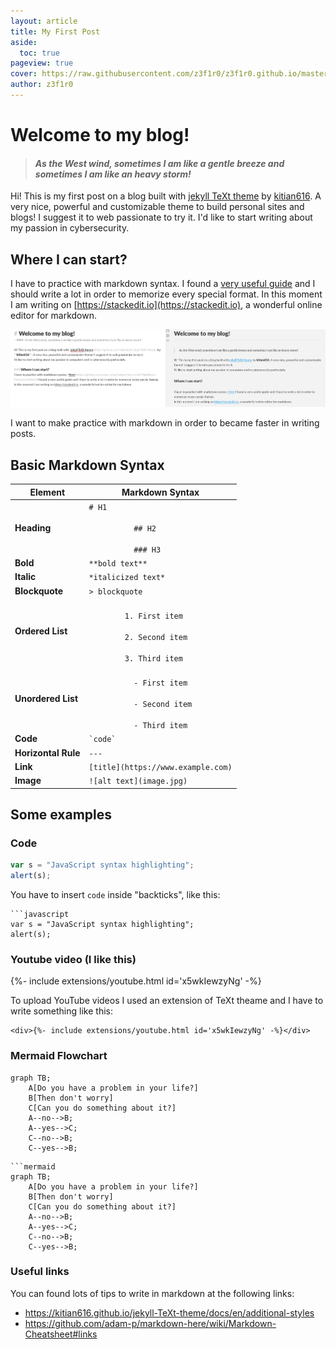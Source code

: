 ```yaml
---
layout: article
title: My First Post
aside:
  toc: true
pageview: true
cover: https://raw.githubusercontent.com/z3f1r0/z3f1r0.github.io/master/img/markdown.png
author: z3f1r0
---
```


# Welcome to my blog!
> #### *As the West wind, sometimes I am like a gentle breeze and sometimes I am like an heavy storm!*

Hi! This is my first post on a blog built with [jekyll TeXt theme](https://github.com/kitian616/jekyll-TeXt-theme) by [kitian616](https://github.com/kitian616). A very nice, powerful and customizable theme to build personal sites and blogs! I suggest it to web passionate to try it.
I'd like to start writing about my passion in cybersecurity.

## Where I can start?
I have to practice with markdown syntax. I found a [very useful guide](https://github.com/adam-p/markdown-here/wiki/Markdown-Cheatsheet#links) and I should  write a lot in order to memorize every special format.
In this moment I am writing on [https://stackedit.io](https://stackedit.io), a wonderful online editor for markdown.

![Alt text](https://raw.githubusercontent.com/z3f1r0/z3f1r0.github.io/master/img/stackedit.png)

I want to make practice with markdown in order to became faster in writing posts.

## Basic Markdown Syntax
<html>
<table>
  <thead>
    <tr>
      <th>Element</th>
      <th>Markdown Syntax</th>
    </tr>
  </thead>
  <tbody>
    <tr>
      <td><b>Heading</b></td>
      <td><code># H1<br>
          ## H2<br>
          ### H3</code></td>
    </tr>
    <tr>
      <td><b>Bold</b></td>
      <td><code>**bold text**</code></td>
    </tr>
    <tr>
      <td><b>Italic</b></td>
      <td><code>*italicized text*</code></td>
    </tr>
    <tr>
      <td><b>Blockquote</b></td>
      <td><code>&gt; blockquote</code></td>
    </tr>
    <tr>
      <td><b>Ordered List</b></td>
      <td><code>
        1. First item<br />
        2. Second item<br />
        3. Third item<br /></code>
      </td>
    </tr>
    <tr>
      <td><b>Unordered List</b></td>
      <td>
        <code>
          - First item<br />
          - Second item<br />
          - Third item<br /></code>
      </td>
    </tr>
    <tr>
      <td><b>Code</b></td>
      <td><code>`code`</code></td>
    </tr>
    <tr>
      <td><b>Horizontal Rule</b></td>
      <td><code>---</code></td>
    </tr>
    <tr>
      <td><b>Link</b></td>
      <td><code>[title](https://www.example.com)</code></td>
    </tr>
    <tr>
      <td><b>Image</b></td>
      <td><code>![alt text](image.jpg)</code></td>
    </tr>
  </tbody>
</table> 
</html>

## Some examples

### Code
```javascript
var s = "JavaScript syntax highlighting";
alert(s);
```
You have to insert `code` inside "backticks", like this:
```
```javascript
var s = "JavaScript syntax highlighting";
alert(s);
```

### Youtube video (I like this)

<div>{%- include extensions/youtube.html id='x5wkIewzyNg' -%}</div>

To upload YouTube videos I used an extension of TeXt theame and I have to write something like this:
```
<div>{%- include extensions/youtube.html id='x5wkIewzyNg' -%}</div>
```

### Mermaid Flowchart

```mermaid
graph TB;
    A[Do you have a problem in your life?]
    B[Then don't worry]
    C[Can you do something about it?]
    A--no-->B;
    A--yes-->C;
    C--no-->B;
    C--yes-->B;
```
```
```mermaid
graph TB;
    A[Do you have a problem in your life?]
    B[Then don't worry]
    C[Can you do something about it?]
    A--no-->B;
    A--yes-->C;
    C--no-->B;
    C--yes-->B;
```

### Useful links
You can found lots of tips to write in markdown at the following links:
- https://kitian616.github.io/jekyll-TeXt-theme/docs/en/additional-styles
- https://github.com/adam-p/markdown-here/wiki/Markdown-Cheatsheet#links
